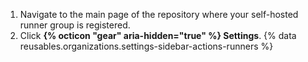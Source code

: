 1. Navigate to the main page of the repository where your self-hosted runner group is registered.
1. Click **{% octicon "gear" aria-hidden="true" %} Settings**.
{% data reusables.organizations.settings-sidebar-actions-runners %}
